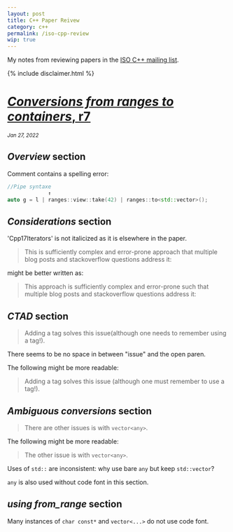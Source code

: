 ```yaml
---
layout: post
title: C++ Paper Reivew
category: c++
permalink: /iso-cpp-review
wip: true
---
```


My notes from reviewing papers in the [ISO C++ mailing list](http://www.open-std.org/jtc1/sc22/wg21/docs/papers/).

{% include disclaimer.html %}

# [_Conversions from ranges to containers_, r7](http://www.open-std.org/jtc1/sc22/wg21/docs/papers/2022/p1206r7.pdf)
<small> _Jan 27, 2022_ </small>

## _Overview_ section

Comment contains a spelling error:
```cpp
//Pipe syntaxe
             ↑
auto g = l | ranges::view::take(42) | ranges::to<std::vector>();
```

## _Considerations_ section

'Cpp17Iterators' is not italicized as it is elsewhere in the paper.

> This is sufficiently complex and error-prone approach that multiple blog posts and stackoverflow questions address it:

might be better written as:

> This approach is sufficiently complex and error-prone such that multiple blog posts and stackoverflow questions address it:

## _CTAD_ section

> Adding a tag solves this issue(although one needs to remember using a tag!).

There seems to be no space in between "issue" and the open paren.

The following might be more readable:

> Adding a tag solves this issue (although one must remember to use a tag!).

## _Ambiguous conversions_ section

> There are other issues is with `vector<any>`.

The following might be more readable:

> The other issue is with `vector<any>`.

Uses of `std::` are inconsistent: why use bare `any` but keep `std::vector`?

`any` is also used without code font in this section.

## _using from_range_ section

Many instances of `char const*` and `vector<...>` do not use code font.
